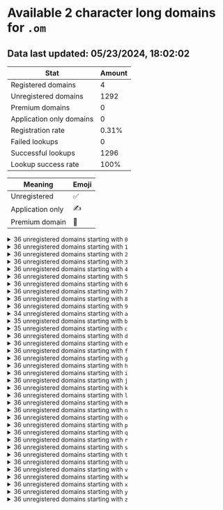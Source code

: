 # Available 2 character long domains for `.om`

## Data last updated: 05/23/2024, 18:02:02

|Stat|Amount|
|--|--|
|Registered domains|4|
|Unregistered domains|1292|
|Premium domains|0|
|Application only domains|0|
|Registration rate|0.31%|
|Failed lookups|0|
|Successful lookups|1296|
|Lookup success rate|100%|


|Meaning|Emoji|
|--|--|
|Unregistered|:white_check_mark:|
|Application only|:writing_hand:|
|Premium domain|:gem:|

<details>
<summary>36 unregistered domains starting with <bold><code>0</code></bold></summary>

|Type|Domain|
|--|--|
|:white_check_mark:|`00.om`|
|:white_check_mark:|`01.om`|
|:white_check_mark:|`02.om`|
|:white_check_mark:|`03.om`|
|:white_check_mark:|`04.om`|
|:white_check_mark:|`05.om`|
|:white_check_mark:|`06.om`|
|:white_check_mark:|`07.om`|
|:white_check_mark:|`08.om`|
|:white_check_mark:|`09.om`|
|:white_check_mark:|`0a.om`|
|:white_check_mark:|`0b.om`|
|:white_check_mark:|`0c.om`|
|:white_check_mark:|`0d.om`|
|:white_check_mark:|`0e.om`|
|:white_check_mark:|`0f.om`|
|:white_check_mark:|`0g.om`|
|:white_check_mark:|`0h.om`|
|:white_check_mark:|`0i.om`|
|:white_check_mark:|`0j.om`|
|:white_check_mark:|`0k.om`|
|:white_check_mark:|`0l.om`|
|:white_check_mark:|`0m.om`|
|:white_check_mark:|`0n.om`|
|:white_check_mark:|`0o.om`|
|:white_check_mark:|`0p.om`|
|:white_check_mark:|`0q.om`|
|:white_check_mark:|`0r.om`|
|:white_check_mark:|`0s.om`|
|:white_check_mark:|`0t.om`|
|:white_check_mark:|`0u.om`|
|:white_check_mark:|`0v.om`|
|:white_check_mark:|`0w.om`|
|:white_check_mark:|`0x.om`|
|:white_check_mark:|`0y.om`|
|:white_check_mark:|`0z.om`|
</details>
<details>
<summary>36 unregistered domains starting with <bold><code>1</code></bold></summary>

|Type|Domain|
|--|--|
|:white_check_mark:|`10.om`|
|:white_check_mark:|`11.om`|
|:white_check_mark:|`12.om`|
|:white_check_mark:|`13.om`|
|:white_check_mark:|`14.om`|
|:white_check_mark:|`15.om`|
|:white_check_mark:|`16.om`|
|:white_check_mark:|`17.om`|
|:white_check_mark:|`18.om`|
|:white_check_mark:|`19.om`|
|:white_check_mark:|`1a.om`|
|:white_check_mark:|`1b.om`|
|:white_check_mark:|`1c.om`|
|:white_check_mark:|`1d.om`|
|:white_check_mark:|`1e.om`|
|:white_check_mark:|`1f.om`|
|:white_check_mark:|`1g.om`|
|:white_check_mark:|`1h.om`|
|:white_check_mark:|`1i.om`|
|:white_check_mark:|`1j.om`|
|:white_check_mark:|`1k.om`|
|:white_check_mark:|`1l.om`|
|:white_check_mark:|`1m.om`|
|:white_check_mark:|`1n.om`|
|:white_check_mark:|`1o.om`|
|:white_check_mark:|`1p.om`|
|:white_check_mark:|`1q.om`|
|:white_check_mark:|`1r.om`|
|:white_check_mark:|`1s.om`|
|:white_check_mark:|`1t.om`|
|:white_check_mark:|`1u.om`|
|:white_check_mark:|`1v.om`|
|:white_check_mark:|`1w.om`|
|:white_check_mark:|`1x.om`|
|:white_check_mark:|`1y.om`|
|:white_check_mark:|`1z.om`|
</details>
<details>
<summary>36 unregistered domains starting with <bold><code>2</code></bold></summary>

|Type|Domain|
|--|--|
|:white_check_mark:|`20.om`|
|:white_check_mark:|`21.om`|
|:white_check_mark:|`22.om`|
|:white_check_mark:|`23.om`|
|:white_check_mark:|`24.om`|
|:white_check_mark:|`25.om`|
|:white_check_mark:|`26.om`|
|:white_check_mark:|`27.om`|
|:white_check_mark:|`28.om`|
|:white_check_mark:|`29.om`|
|:white_check_mark:|`2a.om`|
|:white_check_mark:|`2b.om`|
|:white_check_mark:|`2c.om`|
|:white_check_mark:|`2d.om`|
|:white_check_mark:|`2e.om`|
|:white_check_mark:|`2f.om`|
|:white_check_mark:|`2g.om`|
|:white_check_mark:|`2h.om`|
|:white_check_mark:|`2i.om`|
|:white_check_mark:|`2j.om`|
|:white_check_mark:|`2k.om`|
|:white_check_mark:|`2l.om`|
|:white_check_mark:|`2m.om`|
|:white_check_mark:|`2n.om`|
|:white_check_mark:|`2o.om`|
|:white_check_mark:|`2p.om`|
|:white_check_mark:|`2q.om`|
|:white_check_mark:|`2r.om`|
|:white_check_mark:|`2s.om`|
|:white_check_mark:|`2t.om`|
|:white_check_mark:|`2u.om`|
|:white_check_mark:|`2v.om`|
|:white_check_mark:|`2w.om`|
|:white_check_mark:|`2x.om`|
|:white_check_mark:|`2y.om`|
|:white_check_mark:|`2z.om`|
</details>
<details>
<summary>36 unregistered domains starting with <bold><code>3</code></bold></summary>

|Type|Domain|
|--|--|
|:white_check_mark:|`30.om`|
|:white_check_mark:|`31.om`|
|:white_check_mark:|`32.om`|
|:white_check_mark:|`33.om`|
|:white_check_mark:|`34.om`|
|:white_check_mark:|`35.om`|
|:white_check_mark:|`36.om`|
|:white_check_mark:|`37.om`|
|:white_check_mark:|`38.om`|
|:white_check_mark:|`39.om`|
|:white_check_mark:|`3a.om`|
|:white_check_mark:|`3b.om`|
|:white_check_mark:|`3c.om`|
|:white_check_mark:|`3d.om`|
|:white_check_mark:|`3e.om`|
|:white_check_mark:|`3f.om`|
|:white_check_mark:|`3g.om`|
|:white_check_mark:|`3h.om`|
|:white_check_mark:|`3i.om`|
|:white_check_mark:|`3j.om`|
|:white_check_mark:|`3k.om`|
|:white_check_mark:|`3l.om`|
|:white_check_mark:|`3m.om`|
|:white_check_mark:|`3n.om`|
|:white_check_mark:|`3o.om`|
|:white_check_mark:|`3p.om`|
|:white_check_mark:|`3q.om`|
|:white_check_mark:|`3r.om`|
|:white_check_mark:|`3s.om`|
|:white_check_mark:|`3t.om`|
|:white_check_mark:|`3u.om`|
|:white_check_mark:|`3v.om`|
|:white_check_mark:|`3w.om`|
|:white_check_mark:|`3x.om`|
|:white_check_mark:|`3y.om`|
|:white_check_mark:|`3z.om`|
</details>
<details>
<summary>36 unregistered domains starting with <bold><code>4</code></bold></summary>

|Type|Domain|
|--|--|
|:white_check_mark:|`40.om`|
|:white_check_mark:|`41.om`|
|:white_check_mark:|`42.om`|
|:white_check_mark:|`43.om`|
|:white_check_mark:|`44.om`|
|:white_check_mark:|`45.om`|
|:white_check_mark:|`46.om`|
|:white_check_mark:|`47.om`|
|:white_check_mark:|`48.om`|
|:white_check_mark:|`49.om`|
|:white_check_mark:|`4a.om`|
|:white_check_mark:|`4b.om`|
|:white_check_mark:|`4c.om`|
|:white_check_mark:|`4d.om`|
|:white_check_mark:|`4e.om`|
|:white_check_mark:|`4f.om`|
|:white_check_mark:|`4g.om`|
|:white_check_mark:|`4h.om`|
|:white_check_mark:|`4i.om`|
|:white_check_mark:|`4j.om`|
|:white_check_mark:|`4k.om`|
|:white_check_mark:|`4l.om`|
|:white_check_mark:|`4m.om`|
|:white_check_mark:|`4n.om`|
|:white_check_mark:|`4o.om`|
|:white_check_mark:|`4p.om`|
|:white_check_mark:|`4q.om`|
|:white_check_mark:|`4r.om`|
|:white_check_mark:|`4s.om`|
|:white_check_mark:|`4t.om`|
|:white_check_mark:|`4u.om`|
|:white_check_mark:|`4v.om`|
|:white_check_mark:|`4w.om`|
|:white_check_mark:|`4x.om`|
|:white_check_mark:|`4y.om`|
|:white_check_mark:|`4z.om`|
</details>
<details>
<summary>36 unregistered domains starting with <bold><code>5</code></bold></summary>

|Type|Domain|
|--|--|
|:white_check_mark:|`50.om`|
|:white_check_mark:|`51.om`|
|:white_check_mark:|`52.om`|
|:white_check_mark:|`53.om`|
|:white_check_mark:|`54.om`|
|:white_check_mark:|`55.om`|
|:white_check_mark:|`56.om`|
|:white_check_mark:|`57.om`|
|:white_check_mark:|`58.om`|
|:white_check_mark:|`59.om`|
|:white_check_mark:|`5a.om`|
|:white_check_mark:|`5b.om`|
|:white_check_mark:|`5c.om`|
|:white_check_mark:|`5d.om`|
|:white_check_mark:|`5e.om`|
|:white_check_mark:|`5f.om`|
|:white_check_mark:|`5g.om`|
|:white_check_mark:|`5h.om`|
|:white_check_mark:|`5i.om`|
|:white_check_mark:|`5j.om`|
|:white_check_mark:|`5k.om`|
|:white_check_mark:|`5l.om`|
|:white_check_mark:|`5m.om`|
|:white_check_mark:|`5n.om`|
|:white_check_mark:|`5o.om`|
|:white_check_mark:|`5p.om`|
|:white_check_mark:|`5q.om`|
|:white_check_mark:|`5r.om`|
|:white_check_mark:|`5s.om`|
|:white_check_mark:|`5t.om`|
|:white_check_mark:|`5u.om`|
|:white_check_mark:|`5v.om`|
|:white_check_mark:|`5w.om`|
|:white_check_mark:|`5x.om`|
|:white_check_mark:|`5y.om`|
|:white_check_mark:|`5z.om`|
</details>
<details>
<summary>36 unregistered domains starting with <bold><code>6</code></bold></summary>

|Type|Domain|
|--|--|
|:white_check_mark:|`60.om`|
|:white_check_mark:|`61.om`|
|:white_check_mark:|`62.om`|
|:white_check_mark:|`63.om`|
|:white_check_mark:|`64.om`|
|:white_check_mark:|`65.om`|
|:white_check_mark:|`66.om`|
|:white_check_mark:|`67.om`|
|:white_check_mark:|`68.om`|
|:white_check_mark:|`69.om`|
|:white_check_mark:|`6a.om`|
|:white_check_mark:|`6b.om`|
|:white_check_mark:|`6c.om`|
|:white_check_mark:|`6d.om`|
|:white_check_mark:|`6e.om`|
|:white_check_mark:|`6f.om`|
|:white_check_mark:|`6g.om`|
|:white_check_mark:|`6h.om`|
|:white_check_mark:|`6i.om`|
|:white_check_mark:|`6j.om`|
|:white_check_mark:|`6k.om`|
|:white_check_mark:|`6l.om`|
|:white_check_mark:|`6m.om`|
|:white_check_mark:|`6n.om`|
|:white_check_mark:|`6o.om`|
|:white_check_mark:|`6p.om`|
|:white_check_mark:|`6q.om`|
|:white_check_mark:|`6r.om`|
|:white_check_mark:|`6s.om`|
|:white_check_mark:|`6t.om`|
|:white_check_mark:|`6u.om`|
|:white_check_mark:|`6v.om`|
|:white_check_mark:|`6w.om`|
|:white_check_mark:|`6x.om`|
|:white_check_mark:|`6y.om`|
|:white_check_mark:|`6z.om`|
</details>
<details>
<summary>36 unregistered domains starting with <bold><code>7</code></bold></summary>

|Type|Domain|
|--|--|
|:white_check_mark:|`70.om`|
|:white_check_mark:|`71.om`|
|:white_check_mark:|`72.om`|
|:white_check_mark:|`73.om`|
|:white_check_mark:|`74.om`|
|:white_check_mark:|`75.om`|
|:white_check_mark:|`76.om`|
|:white_check_mark:|`77.om`|
|:white_check_mark:|`78.om`|
|:white_check_mark:|`79.om`|
|:white_check_mark:|`7a.om`|
|:white_check_mark:|`7b.om`|
|:white_check_mark:|`7c.om`|
|:white_check_mark:|`7d.om`|
|:white_check_mark:|`7e.om`|
|:white_check_mark:|`7f.om`|
|:white_check_mark:|`7g.om`|
|:white_check_mark:|`7h.om`|
|:white_check_mark:|`7i.om`|
|:white_check_mark:|`7j.om`|
|:white_check_mark:|`7k.om`|
|:white_check_mark:|`7l.om`|
|:white_check_mark:|`7m.om`|
|:white_check_mark:|`7n.om`|
|:white_check_mark:|`7o.om`|
|:white_check_mark:|`7p.om`|
|:white_check_mark:|`7q.om`|
|:white_check_mark:|`7r.om`|
|:white_check_mark:|`7s.om`|
|:white_check_mark:|`7t.om`|
|:white_check_mark:|`7u.om`|
|:white_check_mark:|`7v.om`|
|:white_check_mark:|`7w.om`|
|:white_check_mark:|`7x.om`|
|:white_check_mark:|`7y.om`|
|:white_check_mark:|`7z.om`|
</details>
<details>
<summary>36 unregistered domains starting with <bold><code>8</code></bold></summary>

|Type|Domain|
|--|--|
|:white_check_mark:|`80.om`|
|:white_check_mark:|`81.om`|
|:white_check_mark:|`82.om`|
|:white_check_mark:|`83.om`|
|:white_check_mark:|`84.om`|
|:white_check_mark:|`85.om`|
|:white_check_mark:|`86.om`|
|:white_check_mark:|`87.om`|
|:white_check_mark:|`88.om`|
|:white_check_mark:|`89.om`|
|:white_check_mark:|`8a.om`|
|:white_check_mark:|`8b.om`|
|:white_check_mark:|`8c.om`|
|:white_check_mark:|`8d.om`|
|:white_check_mark:|`8e.om`|
|:white_check_mark:|`8f.om`|
|:white_check_mark:|`8g.om`|
|:white_check_mark:|`8h.om`|
|:white_check_mark:|`8i.om`|
|:white_check_mark:|`8j.om`|
|:white_check_mark:|`8k.om`|
|:white_check_mark:|`8l.om`|
|:white_check_mark:|`8m.om`|
|:white_check_mark:|`8n.om`|
|:white_check_mark:|`8o.om`|
|:white_check_mark:|`8p.om`|
|:white_check_mark:|`8q.om`|
|:white_check_mark:|`8r.om`|
|:white_check_mark:|`8s.om`|
|:white_check_mark:|`8t.om`|
|:white_check_mark:|`8u.om`|
|:white_check_mark:|`8v.om`|
|:white_check_mark:|`8w.om`|
|:white_check_mark:|`8x.om`|
|:white_check_mark:|`8y.om`|
|:white_check_mark:|`8z.om`|
</details>
<details>
<summary>36 unregistered domains starting with <bold><code>9</code></bold></summary>

|Type|Domain|
|--|--|
|:white_check_mark:|`90.om`|
|:white_check_mark:|`91.om`|
|:white_check_mark:|`92.om`|
|:white_check_mark:|`93.om`|
|:white_check_mark:|`94.om`|
|:white_check_mark:|`95.om`|
|:white_check_mark:|`96.om`|
|:white_check_mark:|`97.om`|
|:white_check_mark:|`98.om`|
|:white_check_mark:|`99.om`|
|:white_check_mark:|`9a.om`|
|:white_check_mark:|`9b.om`|
|:white_check_mark:|`9c.om`|
|:white_check_mark:|`9d.om`|
|:white_check_mark:|`9e.om`|
|:white_check_mark:|`9f.om`|
|:white_check_mark:|`9g.om`|
|:white_check_mark:|`9h.om`|
|:white_check_mark:|`9i.om`|
|:white_check_mark:|`9j.om`|
|:white_check_mark:|`9k.om`|
|:white_check_mark:|`9l.om`|
|:white_check_mark:|`9m.om`|
|:white_check_mark:|`9n.om`|
|:white_check_mark:|`9o.om`|
|:white_check_mark:|`9p.om`|
|:white_check_mark:|`9q.om`|
|:white_check_mark:|`9r.om`|
|:white_check_mark:|`9s.om`|
|:white_check_mark:|`9t.om`|
|:white_check_mark:|`9u.om`|
|:white_check_mark:|`9v.om`|
|:white_check_mark:|`9w.om`|
|:white_check_mark:|`9x.om`|
|:white_check_mark:|`9y.om`|
|:white_check_mark:|`9z.om`|
</details>
<details>
<summary>34 unregistered domains starting with <bold><code>a</code></bold></summary>

|Type|Domain|
|--|--|
|:white_check_mark:|`a0.om`|
|:white_check_mark:|`a1.om`|
|:white_check_mark:|`a2.om`|
|:white_check_mark:|`a3.om`|
|:white_check_mark:|`a4.om`|
|:white_check_mark:|`a5.om`|
|:white_check_mark:|`a6.om`|
|:white_check_mark:|`a7.om`|
|:white_check_mark:|`a8.om`|
|:white_check_mark:|`a9.om`|
|:white_check_mark:|`ac.om`|
|:white_check_mark:|`ad.om`|
|:white_check_mark:|`ae.om`|
|:white_check_mark:|`af.om`|
|:white_check_mark:|`ag.om`|
|:white_check_mark:|`ah.om`|
|:white_check_mark:|`ai.om`|
|:white_check_mark:|`aj.om`|
|:white_check_mark:|`ak.om`|
|:white_check_mark:|`al.om`|
|:white_check_mark:|`am.om`|
|:white_check_mark:|`an.om`|
|:white_check_mark:|`ao.om`|
|:white_check_mark:|`ap.om`|
|:white_check_mark:|`aq.om`|
|:white_check_mark:|`ar.om`|
|:white_check_mark:|`as.om`|
|:white_check_mark:|`at.om`|
|:white_check_mark:|`au.om`|
|:white_check_mark:|`av.om`|
|:white_check_mark:|`aw.om`|
|:white_check_mark:|`ax.om`|
|:white_check_mark:|`ay.om`|
|:white_check_mark:|`az.om`|
</details>
<details>
<summary>35 unregistered domains starting with <bold><code>b</code></bold></summary>

|Type|Domain|
|--|--|
|:white_check_mark:|`b0.om`|
|:white_check_mark:|`b1.om`|
|:white_check_mark:|`b2.om`|
|:white_check_mark:|`b3.om`|
|:white_check_mark:|`b4.om`|
|:white_check_mark:|`b5.om`|
|:white_check_mark:|`b6.om`|
|:white_check_mark:|`b7.om`|
|:white_check_mark:|`b8.om`|
|:white_check_mark:|`b9.om`|
|:white_check_mark:|`ba.om`|
|:white_check_mark:|`bb.om`|
|:white_check_mark:|`bc.om`|
|:white_check_mark:|`bd.om`|
|:white_check_mark:|`be.om`|
|:white_check_mark:|`bf.om`|
|:white_check_mark:|`bg.om`|
|:white_check_mark:|`bh.om`|
|:white_check_mark:|`bi.om`|
|:white_check_mark:|`bj.om`|
|:white_check_mark:|`bk.om`|
|:white_check_mark:|`bl.om`|
|:white_check_mark:|`bm.om`|
|:white_check_mark:|`bn.om`|
|:white_check_mark:|`bp.om`|
|:white_check_mark:|`bq.om`|
|:white_check_mark:|`br.om`|
|:white_check_mark:|`bs.om`|
|:white_check_mark:|`bt.om`|
|:white_check_mark:|`bu.om`|
|:white_check_mark:|`bv.om`|
|:white_check_mark:|`bw.om`|
|:white_check_mark:|`bx.om`|
|:white_check_mark:|`by.om`|
|:white_check_mark:|`bz.om`|
</details>
<details>
<summary>35 unregistered domains starting with <bold><code>c</code></bold></summary>

|Type|Domain|
|--|--|
|:white_check_mark:|`c0.om`|
|:white_check_mark:|`c1.om`|
|:white_check_mark:|`c2.om`|
|:white_check_mark:|`c3.om`|
|:white_check_mark:|`c4.om`|
|:white_check_mark:|`c5.om`|
|:white_check_mark:|`c6.om`|
|:white_check_mark:|`c7.om`|
|:white_check_mark:|`c8.om`|
|:white_check_mark:|`c9.om`|
|:white_check_mark:|`ca.om`|
|:white_check_mark:|`cb.om`|
|:white_check_mark:|`cc.om`|
|:white_check_mark:|`cd.om`|
|:white_check_mark:|`ce.om`|
|:white_check_mark:|`cf.om`|
|:white_check_mark:|`cg.om`|
|:white_check_mark:|`ch.om`|
|:white_check_mark:|`ci.om`|
|:white_check_mark:|`ck.om`|
|:white_check_mark:|`cl.om`|
|:white_check_mark:|`cm.om`|
|:white_check_mark:|`cn.om`|
|:white_check_mark:|`co.om`|
|:white_check_mark:|`cp.om`|
|:white_check_mark:|`cq.om`|
|:white_check_mark:|`cr.om`|
|:white_check_mark:|`cs.om`|
|:white_check_mark:|`ct.om`|
|:white_check_mark:|`cu.om`|
|:white_check_mark:|`cv.om`|
|:white_check_mark:|`cw.om`|
|:white_check_mark:|`cx.om`|
|:white_check_mark:|`cy.om`|
|:white_check_mark:|`cz.om`|
</details>
<details>
<summary>36 unregistered domains starting with <bold><code>d</code></bold></summary>

|Type|Domain|
|--|--|
|:white_check_mark:|`d0.om`|
|:white_check_mark:|`d1.om`|
|:white_check_mark:|`d2.om`|
|:white_check_mark:|`d3.om`|
|:white_check_mark:|`d4.om`|
|:white_check_mark:|`d5.om`|
|:white_check_mark:|`d6.om`|
|:white_check_mark:|`d7.om`|
|:white_check_mark:|`d8.om`|
|:white_check_mark:|`d9.om`|
|:white_check_mark:|`da.om`|
|:white_check_mark:|`db.om`|
|:white_check_mark:|`dc.om`|
|:white_check_mark:|`dd.om`|
|:white_check_mark:|`de.om`|
|:white_check_mark:|`df.om`|
|:white_check_mark:|`dg.om`|
|:white_check_mark:|`dh.om`|
|:white_check_mark:|`di.om`|
|:white_check_mark:|`dj.om`|
|:white_check_mark:|`dk.om`|
|:white_check_mark:|`dl.om`|
|:white_check_mark:|`dm.om`|
|:white_check_mark:|`dn.om`|
|:white_check_mark:|`do.om`|
|:white_check_mark:|`dp.om`|
|:white_check_mark:|`dq.om`|
|:white_check_mark:|`dr.om`|
|:white_check_mark:|`ds.om`|
|:white_check_mark:|`dt.om`|
|:white_check_mark:|`du.om`|
|:white_check_mark:|`dv.om`|
|:white_check_mark:|`dw.om`|
|:white_check_mark:|`dx.om`|
|:white_check_mark:|`dy.om`|
|:white_check_mark:|`dz.om`|
</details>
<details>
<summary>36 unregistered domains starting with <bold><code>e</code></bold></summary>

|Type|Domain|
|--|--|
|:white_check_mark:|`e0.om`|
|:white_check_mark:|`e1.om`|
|:white_check_mark:|`e2.om`|
|:white_check_mark:|`e3.om`|
|:white_check_mark:|`e4.om`|
|:white_check_mark:|`e5.om`|
|:white_check_mark:|`e6.om`|
|:white_check_mark:|`e7.om`|
|:white_check_mark:|`e8.om`|
|:white_check_mark:|`e9.om`|
|:white_check_mark:|`ea.om`|
|:white_check_mark:|`eb.om`|
|:white_check_mark:|`ec.om`|
|:white_check_mark:|`ed.om`|
|:white_check_mark:|`ee.om`|
|:white_check_mark:|`ef.om`|
|:white_check_mark:|`eg.om`|
|:white_check_mark:|`eh.om`|
|:white_check_mark:|`ei.om`|
|:white_check_mark:|`ej.om`|
|:white_check_mark:|`ek.om`|
|:white_check_mark:|`el.om`|
|:white_check_mark:|`em.om`|
|:white_check_mark:|`en.om`|
|:white_check_mark:|`eo.om`|
|:white_check_mark:|`ep.om`|
|:white_check_mark:|`eq.om`|
|:white_check_mark:|`er.om`|
|:white_check_mark:|`es.om`|
|:white_check_mark:|`et.om`|
|:white_check_mark:|`eu.om`|
|:white_check_mark:|`ev.om`|
|:white_check_mark:|`ew.om`|
|:white_check_mark:|`ex.om`|
|:white_check_mark:|`ey.om`|
|:white_check_mark:|`ez.om`|
</details>
<details>
<summary>36 unregistered domains starting with <bold><code>f</code></bold></summary>

|Type|Domain|
|--|--|
|:white_check_mark:|`f0.om`|
|:white_check_mark:|`f1.om`|
|:white_check_mark:|`f2.om`|
|:white_check_mark:|`f3.om`|
|:white_check_mark:|`f4.om`|
|:white_check_mark:|`f5.om`|
|:white_check_mark:|`f6.om`|
|:white_check_mark:|`f7.om`|
|:white_check_mark:|`f8.om`|
|:white_check_mark:|`f9.om`|
|:white_check_mark:|`fa.om`|
|:white_check_mark:|`fb.om`|
|:white_check_mark:|`fc.om`|
|:white_check_mark:|`fd.om`|
|:white_check_mark:|`fe.om`|
|:white_check_mark:|`ff.om`|
|:white_check_mark:|`fg.om`|
|:white_check_mark:|`fh.om`|
|:white_check_mark:|`fi.om`|
|:white_check_mark:|`fj.om`|
|:white_check_mark:|`fk.om`|
|:white_check_mark:|`fl.om`|
|:white_check_mark:|`fm.om`|
|:white_check_mark:|`fn.om`|
|:white_check_mark:|`fo.om`|
|:white_check_mark:|`fp.om`|
|:white_check_mark:|`fq.om`|
|:white_check_mark:|`fr.om`|
|:white_check_mark:|`fs.om`|
|:white_check_mark:|`ft.om`|
|:white_check_mark:|`fu.om`|
|:white_check_mark:|`fv.om`|
|:white_check_mark:|`fw.om`|
|:white_check_mark:|`fx.om`|
|:white_check_mark:|`fy.om`|
|:white_check_mark:|`fz.om`|
</details>
<details>
<summary>36 unregistered domains starting with <bold><code>g</code></bold></summary>

|Type|Domain|
|--|--|
|:white_check_mark:|`g0.om`|
|:white_check_mark:|`g1.om`|
|:white_check_mark:|`g2.om`|
|:white_check_mark:|`g3.om`|
|:white_check_mark:|`g4.om`|
|:white_check_mark:|`g5.om`|
|:white_check_mark:|`g6.om`|
|:white_check_mark:|`g7.om`|
|:white_check_mark:|`g8.om`|
|:white_check_mark:|`g9.om`|
|:white_check_mark:|`ga.om`|
|:white_check_mark:|`gb.om`|
|:white_check_mark:|`gc.om`|
|:white_check_mark:|`gd.om`|
|:white_check_mark:|`ge.om`|
|:white_check_mark:|`gf.om`|
|:white_check_mark:|`gg.om`|
|:white_check_mark:|`gh.om`|
|:white_check_mark:|`gi.om`|
|:white_check_mark:|`gj.om`|
|:white_check_mark:|`gk.om`|
|:white_check_mark:|`gl.om`|
|:white_check_mark:|`gm.om`|
|:white_check_mark:|`gn.om`|
|:white_check_mark:|`go.om`|
|:white_check_mark:|`gp.om`|
|:white_check_mark:|`gq.om`|
|:white_check_mark:|`gr.om`|
|:white_check_mark:|`gs.om`|
|:white_check_mark:|`gt.om`|
|:white_check_mark:|`gu.om`|
|:white_check_mark:|`gv.om`|
|:white_check_mark:|`gw.om`|
|:white_check_mark:|`gx.om`|
|:white_check_mark:|`gy.om`|
|:white_check_mark:|`gz.om`|
</details>
<details>
<summary>36 unregistered domains starting with <bold><code>h</code></bold></summary>

|Type|Domain|
|--|--|
|:white_check_mark:|`h0.om`|
|:white_check_mark:|`h1.om`|
|:white_check_mark:|`h2.om`|
|:white_check_mark:|`h3.om`|
|:white_check_mark:|`h4.om`|
|:white_check_mark:|`h5.om`|
|:white_check_mark:|`h6.om`|
|:white_check_mark:|`h7.om`|
|:white_check_mark:|`h8.om`|
|:white_check_mark:|`h9.om`|
|:white_check_mark:|`ha.om`|
|:white_check_mark:|`hb.om`|
|:white_check_mark:|`hc.om`|
|:white_check_mark:|`hd.om`|
|:white_check_mark:|`he.om`|
|:white_check_mark:|`hf.om`|
|:white_check_mark:|`hg.om`|
|:white_check_mark:|`hh.om`|
|:white_check_mark:|`hi.om`|
|:white_check_mark:|`hj.om`|
|:white_check_mark:|`hk.om`|
|:white_check_mark:|`hl.om`|
|:white_check_mark:|`hm.om`|
|:white_check_mark:|`hn.om`|
|:white_check_mark:|`ho.om`|
|:white_check_mark:|`hp.om`|
|:white_check_mark:|`hq.om`|
|:white_check_mark:|`hr.om`|
|:white_check_mark:|`hs.om`|
|:white_check_mark:|`ht.om`|
|:white_check_mark:|`hu.om`|
|:white_check_mark:|`hv.om`|
|:white_check_mark:|`hw.om`|
|:white_check_mark:|`hx.om`|
|:white_check_mark:|`hy.om`|
|:white_check_mark:|`hz.om`|
</details>
<details>
<summary>36 unregistered domains starting with <bold><code>i</code></bold></summary>

|Type|Domain|
|--|--|
|:white_check_mark:|`i0.om`|
|:white_check_mark:|`i1.om`|
|:white_check_mark:|`i2.om`|
|:white_check_mark:|`i3.om`|
|:white_check_mark:|`i4.om`|
|:white_check_mark:|`i5.om`|
|:white_check_mark:|`i6.om`|
|:white_check_mark:|`i7.om`|
|:white_check_mark:|`i8.om`|
|:white_check_mark:|`i9.om`|
|:white_check_mark:|`ia.om`|
|:white_check_mark:|`ib.om`|
|:white_check_mark:|`ic.om`|
|:white_check_mark:|`id.om`|
|:white_check_mark:|`ie.om`|
|:white_check_mark:|`if.om`|
|:white_check_mark:|`ig.om`|
|:white_check_mark:|`ih.om`|
|:white_check_mark:|`ii.om`|
|:white_check_mark:|`ij.om`|
|:white_check_mark:|`ik.om`|
|:white_check_mark:|`il.om`|
|:white_check_mark:|`im.om`|
|:white_check_mark:|`in.om`|
|:white_check_mark:|`io.om`|
|:white_check_mark:|`ip.om`|
|:white_check_mark:|`iq.om`|
|:white_check_mark:|`ir.om`|
|:white_check_mark:|`is.om`|
|:white_check_mark:|`it.om`|
|:white_check_mark:|`iu.om`|
|:white_check_mark:|`iv.om`|
|:white_check_mark:|`iw.om`|
|:white_check_mark:|`ix.om`|
|:white_check_mark:|`iy.om`|
|:white_check_mark:|`iz.om`|
</details>
<details>
<summary>36 unregistered domains starting with <bold><code>j</code></bold></summary>

|Type|Domain|
|--|--|
|:white_check_mark:|`j0.om`|
|:white_check_mark:|`j1.om`|
|:white_check_mark:|`j2.om`|
|:white_check_mark:|`j3.om`|
|:white_check_mark:|`j4.om`|
|:white_check_mark:|`j5.om`|
|:white_check_mark:|`j6.om`|
|:white_check_mark:|`j7.om`|
|:white_check_mark:|`j8.om`|
|:white_check_mark:|`j9.om`|
|:white_check_mark:|`ja.om`|
|:white_check_mark:|`jb.om`|
|:white_check_mark:|`jc.om`|
|:white_check_mark:|`jd.om`|
|:white_check_mark:|`je.om`|
|:white_check_mark:|`jf.om`|
|:white_check_mark:|`jg.om`|
|:white_check_mark:|`jh.om`|
|:white_check_mark:|`ji.om`|
|:white_check_mark:|`jj.om`|
|:white_check_mark:|`jk.om`|
|:white_check_mark:|`jl.om`|
|:white_check_mark:|`jm.om`|
|:white_check_mark:|`jn.om`|
|:white_check_mark:|`jo.om`|
|:white_check_mark:|`jp.om`|
|:white_check_mark:|`jq.om`|
|:white_check_mark:|`jr.om`|
|:white_check_mark:|`js.om`|
|:white_check_mark:|`jt.om`|
|:white_check_mark:|`ju.om`|
|:white_check_mark:|`jv.om`|
|:white_check_mark:|`jw.om`|
|:white_check_mark:|`jx.om`|
|:white_check_mark:|`jy.om`|
|:white_check_mark:|`jz.om`|
</details>
<details>
<summary>36 unregistered domains starting with <bold><code>k</code></bold></summary>

|Type|Domain|
|--|--|
|:white_check_mark:|`k0.om`|
|:white_check_mark:|`k1.om`|
|:white_check_mark:|`k2.om`|
|:white_check_mark:|`k3.om`|
|:white_check_mark:|`k4.om`|
|:white_check_mark:|`k5.om`|
|:white_check_mark:|`k6.om`|
|:white_check_mark:|`k7.om`|
|:white_check_mark:|`k8.om`|
|:white_check_mark:|`k9.om`|
|:white_check_mark:|`ka.om`|
|:white_check_mark:|`kb.om`|
|:white_check_mark:|`kc.om`|
|:white_check_mark:|`kd.om`|
|:white_check_mark:|`ke.om`|
|:white_check_mark:|`kf.om`|
|:white_check_mark:|`kg.om`|
|:white_check_mark:|`kh.om`|
|:white_check_mark:|`ki.om`|
|:white_check_mark:|`kj.om`|
|:white_check_mark:|`kk.om`|
|:white_check_mark:|`kl.om`|
|:white_check_mark:|`km.om`|
|:white_check_mark:|`kn.om`|
|:white_check_mark:|`ko.om`|
|:white_check_mark:|`kp.om`|
|:white_check_mark:|`kq.om`|
|:white_check_mark:|`kr.om`|
|:white_check_mark:|`ks.om`|
|:white_check_mark:|`kt.om`|
|:white_check_mark:|`ku.om`|
|:white_check_mark:|`kv.om`|
|:white_check_mark:|`kw.om`|
|:white_check_mark:|`kx.om`|
|:white_check_mark:|`ky.om`|
|:white_check_mark:|`kz.om`|
</details>
<details>
<summary>36 unregistered domains starting with <bold><code>l</code></bold></summary>

|Type|Domain|
|--|--|
|:white_check_mark:|`l0.om`|
|:white_check_mark:|`l1.om`|
|:white_check_mark:|`l2.om`|
|:white_check_mark:|`l3.om`|
|:white_check_mark:|`l4.om`|
|:white_check_mark:|`l5.om`|
|:white_check_mark:|`l6.om`|
|:white_check_mark:|`l7.om`|
|:white_check_mark:|`l8.om`|
|:white_check_mark:|`l9.om`|
|:white_check_mark:|`la.om`|
|:white_check_mark:|`lb.om`|
|:white_check_mark:|`lc.om`|
|:white_check_mark:|`ld.om`|
|:white_check_mark:|`le.om`|
|:white_check_mark:|`lf.om`|
|:white_check_mark:|`lg.om`|
|:white_check_mark:|`lh.om`|
|:white_check_mark:|`li.om`|
|:white_check_mark:|`lj.om`|
|:white_check_mark:|`lk.om`|
|:white_check_mark:|`ll.om`|
|:white_check_mark:|`lm.om`|
|:white_check_mark:|`ln.om`|
|:white_check_mark:|`lo.om`|
|:white_check_mark:|`lp.om`|
|:white_check_mark:|`lq.om`|
|:white_check_mark:|`lr.om`|
|:white_check_mark:|`ls.om`|
|:white_check_mark:|`lt.om`|
|:white_check_mark:|`lu.om`|
|:white_check_mark:|`lv.om`|
|:white_check_mark:|`lw.om`|
|:white_check_mark:|`lx.om`|
|:white_check_mark:|`ly.om`|
|:white_check_mark:|`lz.om`|
</details>
<details>
<summary>36 unregistered domains starting with <bold><code>m</code></bold></summary>

|Type|Domain|
|--|--|
|:white_check_mark:|`m0.om`|
|:white_check_mark:|`m1.om`|
|:white_check_mark:|`m2.om`|
|:white_check_mark:|`m3.om`|
|:white_check_mark:|`m4.om`|
|:white_check_mark:|`m5.om`|
|:white_check_mark:|`m6.om`|
|:white_check_mark:|`m7.om`|
|:white_check_mark:|`m8.om`|
|:white_check_mark:|`m9.om`|
|:white_check_mark:|`ma.om`|
|:white_check_mark:|`mb.om`|
|:white_check_mark:|`mc.om`|
|:white_check_mark:|`md.om`|
|:white_check_mark:|`me.om`|
|:white_check_mark:|`mf.om`|
|:white_check_mark:|`mg.om`|
|:white_check_mark:|`mh.om`|
|:white_check_mark:|`mi.om`|
|:white_check_mark:|`mj.om`|
|:white_check_mark:|`mk.om`|
|:white_check_mark:|`ml.om`|
|:white_check_mark:|`mm.om`|
|:white_check_mark:|`mn.om`|
|:white_check_mark:|`mo.om`|
|:white_check_mark:|`mp.om`|
|:white_check_mark:|`mq.om`|
|:white_check_mark:|`mr.om`|
|:white_check_mark:|`ms.om`|
|:white_check_mark:|`mt.om`|
|:white_check_mark:|`mu.om`|
|:white_check_mark:|`mv.om`|
|:white_check_mark:|`mw.om`|
|:white_check_mark:|`mx.om`|
|:white_check_mark:|`my.om`|
|:white_check_mark:|`mz.om`|
</details>
<details>
<summary>36 unregistered domains starting with <bold><code>n</code></bold></summary>

|Type|Domain|
|--|--|
|:white_check_mark:|`n0.om`|
|:white_check_mark:|`n1.om`|
|:white_check_mark:|`n2.om`|
|:white_check_mark:|`n3.om`|
|:white_check_mark:|`n4.om`|
|:white_check_mark:|`n5.om`|
|:white_check_mark:|`n6.om`|
|:white_check_mark:|`n7.om`|
|:white_check_mark:|`n8.om`|
|:white_check_mark:|`n9.om`|
|:white_check_mark:|`na.om`|
|:white_check_mark:|`nb.om`|
|:white_check_mark:|`nc.om`|
|:white_check_mark:|`nd.om`|
|:white_check_mark:|`ne.om`|
|:white_check_mark:|`nf.om`|
|:white_check_mark:|`ng.om`|
|:white_check_mark:|`nh.om`|
|:white_check_mark:|`ni.om`|
|:white_check_mark:|`nj.om`|
|:white_check_mark:|`nk.om`|
|:white_check_mark:|`nl.om`|
|:white_check_mark:|`nm.om`|
|:white_check_mark:|`nn.om`|
|:white_check_mark:|`no.om`|
|:white_check_mark:|`np.om`|
|:white_check_mark:|`nq.om`|
|:white_check_mark:|`nr.om`|
|:white_check_mark:|`ns.om`|
|:white_check_mark:|`nt.om`|
|:white_check_mark:|`nu.om`|
|:white_check_mark:|`nv.om`|
|:white_check_mark:|`nw.om`|
|:white_check_mark:|`nx.om`|
|:white_check_mark:|`ny.om`|
|:white_check_mark:|`nz.om`|
</details>
<details>
<summary>36 unregistered domains starting with <bold><code>o</code></bold></summary>

|Type|Domain|
|--|--|
|:white_check_mark:|`o0.om`|
|:white_check_mark:|`o1.om`|
|:white_check_mark:|`o2.om`|
|:white_check_mark:|`o3.om`|
|:white_check_mark:|`o4.om`|
|:white_check_mark:|`o5.om`|
|:white_check_mark:|`o6.om`|
|:white_check_mark:|`o7.om`|
|:white_check_mark:|`o8.om`|
|:white_check_mark:|`o9.om`|
|:white_check_mark:|`oa.om`|
|:white_check_mark:|`ob.om`|
|:white_check_mark:|`oc.om`|
|:white_check_mark:|`od.om`|
|:white_check_mark:|`oe.om`|
|:white_check_mark:|`of.om`|
|:white_check_mark:|`og.om`|
|:white_check_mark:|`oh.om`|
|:white_check_mark:|`oi.om`|
|:white_check_mark:|`oj.om`|
|:white_check_mark:|`ok.om`|
|:white_check_mark:|`ol.om`|
|:white_check_mark:|`om.om`|
|:white_check_mark:|`on.om`|
|:white_check_mark:|`oo.om`|
|:white_check_mark:|`op.om`|
|:white_check_mark:|`oq.om`|
|:white_check_mark:|`or.om`|
|:white_check_mark:|`os.om`|
|:white_check_mark:|`ot.om`|
|:white_check_mark:|`ou.om`|
|:white_check_mark:|`ov.om`|
|:white_check_mark:|`ow.om`|
|:white_check_mark:|`ox.om`|
|:white_check_mark:|`oy.om`|
|:white_check_mark:|`oz.om`|
</details>
<details>
<summary>36 unregistered domains starting with <bold><code>p</code></bold></summary>

|Type|Domain|
|--|--|
|:white_check_mark:|`p0.om`|
|:white_check_mark:|`p1.om`|
|:white_check_mark:|`p2.om`|
|:white_check_mark:|`p3.om`|
|:white_check_mark:|`p4.om`|
|:white_check_mark:|`p5.om`|
|:white_check_mark:|`p6.om`|
|:white_check_mark:|`p7.om`|
|:white_check_mark:|`p8.om`|
|:white_check_mark:|`p9.om`|
|:white_check_mark:|`pa.om`|
|:white_check_mark:|`pb.om`|
|:white_check_mark:|`pc.om`|
|:white_check_mark:|`pd.om`|
|:white_check_mark:|`pe.om`|
|:white_check_mark:|`pf.om`|
|:white_check_mark:|`pg.om`|
|:white_check_mark:|`ph.om`|
|:white_check_mark:|`pi.om`|
|:white_check_mark:|`pj.om`|
|:white_check_mark:|`pk.om`|
|:white_check_mark:|`pl.om`|
|:white_check_mark:|`pm.om`|
|:white_check_mark:|`pn.om`|
|:white_check_mark:|`po.om`|
|:white_check_mark:|`pp.om`|
|:white_check_mark:|`pq.om`|
|:white_check_mark:|`pr.om`|
|:white_check_mark:|`ps.om`|
|:white_check_mark:|`pt.om`|
|:white_check_mark:|`pu.om`|
|:white_check_mark:|`pv.om`|
|:white_check_mark:|`pw.om`|
|:white_check_mark:|`px.om`|
|:white_check_mark:|`py.om`|
|:white_check_mark:|`pz.om`|
</details>
<details>
<summary>36 unregistered domains starting with <bold><code>q</code></bold></summary>

|Type|Domain|
|--|--|
|:white_check_mark:|`q0.om`|
|:white_check_mark:|`q1.om`|
|:white_check_mark:|`q2.om`|
|:white_check_mark:|`q3.om`|
|:white_check_mark:|`q4.om`|
|:white_check_mark:|`q5.om`|
|:white_check_mark:|`q6.om`|
|:white_check_mark:|`q7.om`|
|:white_check_mark:|`q8.om`|
|:white_check_mark:|`q9.om`|
|:white_check_mark:|`qa.om`|
|:white_check_mark:|`qb.om`|
|:white_check_mark:|`qc.om`|
|:white_check_mark:|`qd.om`|
|:white_check_mark:|`qe.om`|
|:white_check_mark:|`qf.om`|
|:white_check_mark:|`qg.om`|
|:white_check_mark:|`qh.om`|
|:white_check_mark:|`qi.om`|
|:white_check_mark:|`qj.om`|
|:white_check_mark:|`qk.om`|
|:white_check_mark:|`ql.om`|
|:white_check_mark:|`qm.om`|
|:white_check_mark:|`qn.om`|
|:white_check_mark:|`qo.om`|
|:white_check_mark:|`qp.om`|
|:white_check_mark:|`qq.om`|
|:white_check_mark:|`qr.om`|
|:white_check_mark:|`qs.om`|
|:white_check_mark:|`qt.om`|
|:white_check_mark:|`qu.om`|
|:white_check_mark:|`qv.om`|
|:white_check_mark:|`qw.om`|
|:white_check_mark:|`qx.om`|
|:white_check_mark:|`qy.om`|
|:white_check_mark:|`qz.om`|
</details>
<details>
<summary>36 unregistered domains starting with <bold><code>r</code></bold></summary>

|Type|Domain|
|--|--|
|:white_check_mark:|`r0.om`|
|:white_check_mark:|`r1.om`|
|:white_check_mark:|`r2.om`|
|:white_check_mark:|`r3.om`|
|:white_check_mark:|`r4.om`|
|:white_check_mark:|`r5.om`|
|:white_check_mark:|`r6.om`|
|:white_check_mark:|`r7.om`|
|:white_check_mark:|`r8.om`|
|:white_check_mark:|`r9.om`|
|:white_check_mark:|`ra.om`|
|:white_check_mark:|`rb.om`|
|:white_check_mark:|`rc.om`|
|:white_check_mark:|`rd.om`|
|:white_check_mark:|`re.om`|
|:white_check_mark:|`rf.om`|
|:white_check_mark:|`rg.om`|
|:white_check_mark:|`rh.om`|
|:white_check_mark:|`ri.om`|
|:white_check_mark:|`rj.om`|
|:white_check_mark:|`rk.om`|
|:white_check_mark:|`rl.om`|
|:white_check_mark:|`rm.om`|
|:white_check_mark:|`rn.om`|
|:white_check_mark:|`ro.om`|
|:white_check_mark:|`rp.om`|
|:white_check_mark:|`rq.om`|
|:white_check_mark:|`rr.om`|
|:white_check_mark:|`rs.om`|
|:white_check_mark:|`rt.om`|
|:white_check_mark:|`ru.om`|
|:white_check_mark:|`rv.om`|
|:white_check_mark:|`rw.om`|
|:white_check_mark:|`rx.om`|
|:white_check_mark:|`ry.om`|
|:white_check_mark:|`rz.om`|
</details>
<details>
<summary>36 unregistered domains starting with <bold><code>s</code></bold></summary>

|Type|Domain|
|--|--|
|:white_check_mark:|`s0.om`|
|:white_check_mark:|`s1.om`|
|:white_check_mark:|`s2.om`|
|:white_check_mark:|`s3.om`|
|:white_check_mark:|`s4.om`|
|:white_check_mark:|`s5.om`|
|:white_check_mark:|`s6.om`|
|:white_check_mark:|`s7.om`|
|:white_check_mark:|`s8.om`|
|:white_check_mark:|`s9.om`|
|:white_check_mark:|`sa.om`|
|:white_check_mark:|`sb.om`|
|:white_check_mark:|`sc.om`|
|:white_check_mark:|`sd.om`|
|:white_check_mark:|`se.om`|
|:white_check_mark:|`sf.om`|
|:white_check_mark:|`sg.om`|
|:white_check_mark:|`sh.om`|
|:white_check_mark:|`si.om`|
|:white_check_mark:|`sj.om`|
|:white_check_mark:|`sk.om`|
|:white_check_mark:|`sl.om`|
|:white_check_mark:|`sm.om`|
|:white_check_mark:|`sn.om`|
|:white_check_mark:|`so.om`|
|:white_check_mark:|`sp.om`|
|:white_check_mark:|`sq.om`|
|:white_check_mark:|`sr.om`|
|:white_check_mark:|`ss.om`|
|:white_check_mark:|`st.om`|
|:white_check_mark:|`su.om`|
|:white_check_mark:|`sv.om`|
|:white_check_mark:|`sw.om`|
|:white_check_mark:|`sx.om`|
|:white_check_mark:|`sy.om`|
|:white_check_mark:|`sz.om`|
</details>
<details>
<summary>36 unregistered domains starting with <bold><code>t</code></bold></summary>

|Type|Domain|
|--|--|
|:white_check_mark:|`t0.om`|
|:white_check_mark:|`t1.om`|
|:white_check_mark:|`t2.om`|
|:white_check_mark:|`t3.om`|
|:white_check_mark:|`t4.om`|
|:white_check_mark:|`t5.om`|
|:white_check_mark:|`t6.om`|
|:white_check_mark:|`t7.om`|
|:white_check_mark:|`t8.om`|
|:white_check_mark:|`t9.om`|
|:white_check_mark:|`ta.om`|
|:white_check_mark:|`tb.om`|
|:white_check_mark:|`tc.om`|
|:white_check_mark:|`td.om`|
|:white_check_mark:|`te.om`|
|:white_check_mark:|`tf.om`|
|:white_check_mark:|`tg.om`|
|:white_check_mark:|`th.om`|
|:white_check_mark:|`ti.om`|
|:white_check_mark:|`tj.om`|
|:white_check_mark:|`tk.om`|
|:white_check_mark:|`tl.om`|
|:white_check_mark:|`tm.om`|
|:white_check_mark:|`tn.om`|
|:white_check_mark:|`to.om`|
|:white_check_mark:|`tp.om`|
|:white_check_mark:|`tq.om`|
|:white_check_mark:|`tr.om`|
|:white_check_mark:|`ts.om`|
|:white_check_mark:|`tt.om`|
|:white_check_mark:|`tu.om`|
|:white_check_mark:|`tv.om`|
|:white_check_mark:|`tw.om`|
|:white_check_mark:|`tx.om`|
|:white_check_mark:|`ty.om`|
|:white_check_mark:|`tz.om`|
</details>
<details>
<summary>36 unregistered domains starting with <bold><code>u</code></bold></summary>

|Type|Domain|
|--|--|
|:white_check_mark:|`u0.om`|
|:white_check_mark:|`u1.om`|
|:white_check_mark:|`u2.om`|
|:white_check_mark:|`u3.om`|
|:white_check_mark:|`u4.om`|
|:white_check_mark:|`u5.om`|
|:white_check_mark:|`u6.om`|
|:white_check_mark:|`u7.om`|
|:white_check_mark:|`u8.om`|
|:white_check_mark:|`u9.om`|
|:white_check_mark:|`ua.om`|
|:white_check_mark:|`ub.om`|
|:white_check_mark:|`uc.om`|
|:white_check_mark:|`ud.om`|
|:white_check_mark:|`ue.om`|
|:white_check_mark:|`uf.om`|
|:white_check_mark:|`ug.om`|
|:white_check_mark:|`uh.om`|
|:white_check_mark:|`ui.om`|
|:white_check_mark:|`uj.om`|
|:white_check_mark:|`uk.om`|
|:white_check_mark:|`ul.om`|
|:white_check_mark:|`um.om`|
|:white_check_mark:|`un.om`|
|:white_check_mark:|`uo.om`|
|:white_check_mark:|`up.om`|
|:white_check_mark:|`uq.om`|
|:white_check_mark:|`ur.om`|
|:white_check_mark:|`us.om`|
|:white_check_mark:|`ut.om`|
|:white_check_mark:|`uu.om`|
|:white_check_mark:|`uv.om`|
|:white_check_mark:|`uw.om`|
|:white_check_mark:|`ux.om`|
|:white_check_mark:|`uy.om`|
|:white_check_mark:|`uz.om`|
</details>
<details>
<summary>36 unregistered domains starting with <bold><code>v</code></bold></summary>

|Type|Domain|
|--|--|
|:white_check_mark:|`v0.om`|
|:white_check_mark:|`v1.om`|
|:white_check_mark:|`v2.om`|
|:white_check_mark:|`v3.om`|
|:white_check_mark:|`v4.om`|
|:white_check_mark:|`v5.om`|
|:white_check_mark:|`v6.om`|
|:white_check_mark:|`v7.om`|
|:white_check_mark:|`v8.om`|
|:white_check_mark:|`v9.om`|
|:white_check_mark:|`va.om`|
|:white_check_mark:|`vb.om`|
|:white_check_mark:|`vc.om`|
|:white_check_mark:|`vd.om`|
|:white_check_mark:|`ve.om`|
|:white_check_mark:|`vf.om`|
|:white_check_mark:|`vg.om`|
|:white_check_mark:|`vh.om`|
|:white_check_mark:|`vi.om`|
|:white_check_mark:|`vj.om`|
|:white_check_mark:|`vk.om`|
|:white_check_mark:|`vl.om`|
|:white_check_mark:|`vm.om`|
|:white_check_mark:|`vn.om`|
|:white_check_mark:|`vo.om`|
|:white_check_mark:|`vp.om`|
|:white_check_mark:|`vq.om`|
|:white_check_mark:|`vr.om`|
|:white_check_mark:|`vs.om`|
|:white_check_mark:|`vt.om`|
|:white_check_mark:|`vu.om`|
|:white_check_mark:|`vv.om`|
|:white_check_mark:|`vw.om`|
|:white_check_mark:|`vx.om`|
|:white_check_mark:|`vy.om`|
|:white_check_mark:|`vz.om`|
</details>
<details>
<summary>36 unregistered domains starting with <bold><code>w</code></bold></summary>

|Type|Domain|
|--|--|
|:white_check_mark:|`w0.om`|
|:white_check_mark:|`w1.om`|
|:white_check_mark:|`w2.om`|
|:white_check_mark:|`w3.om`|
|:white_check_mark:|`w4.om`|
|:white_check_mark:|`w5.om`|
|:white_check_mark:|`w6.om`|
|:white_check_mark:|`w7.om`|
|:white_check_mark:|`w8.om`|
|:white_check_mark:|`w9.om`|
|:white_check_mark:|`wa.om`|
|:white_check_mark:|`wb.om`|
|:white_check_mark:|`wc.om`|
|:white_check_mark:|`wd.om`|
|:white_check_mark:|`we.om`|
|:white_check_mark:|`wf.om`|
|:white_check_mark:|`wg.om`|
|:white_check_mark:|`wh.om`|
|:white_check_mark:|`wi.om`|
|:white_check_mark:|`wj.om`|
|:white_check_mark:|`wk.om`|
|:white_check_mark:|`wl.om`|
|:white_check_mark:|`wm.om`|
|:white_check_mark:|`wn.om`|
|:white_check_mark:|`wo.om`|
|:white_check_mark:|`wp.om`|
|:white_check_mark:|`wq.om`|
|:white_check_mark:|`wr.om`|
|:white_check_mark:|`ws.om`|
|:white_check_mark:|`wt.om`|
|:white_check_mark:|`wu.om`|
|:white_check_mark:|`wv.om`|
|:white_check_mark:|`ww.om`|
|:white_check_mark:|`wx.om`|
|:white_check_mark:|`wy.om`|
|:white_check_mark:|`wz.om`|
</details>
<details>
<summary>36 unregistered domains starting with <bold><code>x</code></bold></summary>

|Type|Domain|
|--|--|
|:white_check_mark:|`x0.om`|
|:white_check_mark:|`x1.om`|
|:white_check_mark:|`x2.om`|
|:white_check_mark:|`x3.om`|
|:white_check_mark:|`x4.om`|
|:white_check_mark:|`x5.om`|
|:white_check_mark:|`x6.om`|
|:white_check_mark:|`x7.om`|
|:white_check_mark:|`x8.om`|
|:white_check_mark:|`x9.om`|
|:white_check_mark:|`xa.om`|
|:white_check_mark:|`xb.om`|
|:white_check_mark:|`xc.om`|
|:white_check_mark:|`xd.om`|
|:white_check_mark:|`xe.om`|
|:white_check_mark:|`xf.om`|
|:white_check_mark:|`xg.om`|
|:white_check_mark:|`xh.om`|
|:white_check_mark:|`xi.om`|
|:white_check_mark:|`xj.om`|
|:white_check_mark:|`xk.om`|
|:white_check_mark:|`xl.om`|
|:white_check_mark:|`xm.om`|
|:white_check_mark:|`xn.om`|
|:white_check_mark:|`xo.om`|
|:white_check_mark:|`xp.om`|
|:white_check_mark:|`xq.om`|
|:white_check_mark:|`xr.om`|
|:white_check_mark:|`xs.om`|
|:white_check_mark:|`xt.om`|
|:white_check_mark:|`xu.om`|
|:white_check_mark:|`xv.om`|
|:white_check_mark:|`xw.om`|
|:white_check_mark:|`xx.om`|
|:white_check_mark:|`xy.om`|
|:white_check_mark:|`xz.om`|
</details>
<details>
<summary>36 unregistered domains starting with <bold><code>y</code></bold></summary>

|Type|Domain|
|--|--|
|:white_check_mark:|`y0.om`|
|:white_check_mark:|`y1.om`|
|:white_check_mark:|`y2.om`|
|:white_check_mark:|`y3.om`|
|:white_check_mark:|`y4.om`|
|:white_check_mark:|`y5.om`|
|:white_check_mark:|`y6.om`|
|:white_check_mark:|`y7.om`|
|:white_check_mark:|`y8.om`|
|:white_check_mark:|`y9.om`|
|:white_check_mark:|`ya.om`|
|:white_check_mark:|`yb.om`|
|:white_check_mark:|`yc.om`|
|:white_check_mark:|`yd.om`|
|:white_check_mark:|`ye.om`|
|:white_check_mark:|`yf.om`|
|:white_check_mark:|`yg.om`|
|:white_check_mark:|`yh.om`|
|:white_check_mark:|`yi.om`|
|:white_check_mark:|`yj.om`|
|:white_check_mark:|`yk.om`|
|:white_check_mark:|`yl.om`|
|:white_check_mark:|`ym.om`|
|:white_check_mark:|`yn.om`|
|:white_check_mark:|`yo.om`|
|:white_check_mark:|`yp.om`|
|:white_check_mark:|`yq.om`|
|:white_check_mark:|`yr.om`|
|:white_check_mark:|`ys.om`|
|:white_check_mark:|`yt.om`|
|:white_check_mark:|`yu.om`|
|:white_check_mark:|`yv.om`|
|:white_check_mark:|`yw.om`|
|:white_check_mark:|`yx.om`|
|:white_check_mark:|`yy.om`|
|:white_check_mark:|`yz.om`|
</details>
<details>
<summary>36 unregistered domains starting with <bold><code>z</code></bold></summary>

|Type|Domain|
|--|--|
|:white_check_mark:|`z0.om`|
|:white_check_mark:|`z1.om`|
|:white_check_mark:|`z2.om`|
|:white_check_mark:|`z3.om`|
|:white_check_mark:|`z4.om`|
|:white_check_mark:|`z5.om`|
|:white_check_mark:|`z6.om`|
|:white_check_mark:|`z7.om`|
|:white_check_mark:|`z8.om`|
|:white_check_mark:|`z9.om`|
|:white_check_mark:|`za.om`|
|:white_check_mark:|`zb.om`|
|:white_check_mark:|`zc.om`|
|:white_check_mark:|`zd.om`|
|:white_check_mark:|`ze.om`|
|:white_check_mark:|`zf.om`|
|:white_check_mark:|`zg.om`|
|:white_check_mark:|`zh.om`|
|:white_check_mark:|`zi.om`|
|:white_check_mark:|`zj.om`|
|:white_check_mark:|`zk.om`|
|:white_check_mark:|`zl.om`|
|:white_check_mark:|`zm.om`|
|:white_check_mark:|`zn.om`|
|:white_check_mark:|`zo.om`|
|:white_check_mark:|`zp.om`|
|:white_check_mark:|`zq.om`|
|:white_check_mark:|`zr.om`|
|:white_check_mark:|`zs.om`|
|:white_check_mark:|`zt.om`|
|:white_check_mark:|`zu.om`|
|:white_check_mark:|`zv.om`|
|:white_check_mark:|`zw.om`|
|:white_check_mark:|`zx.om`|
|:white_check_mark:|`zy.om`|
|:white_check_mark:|`zz.om`|
</details>